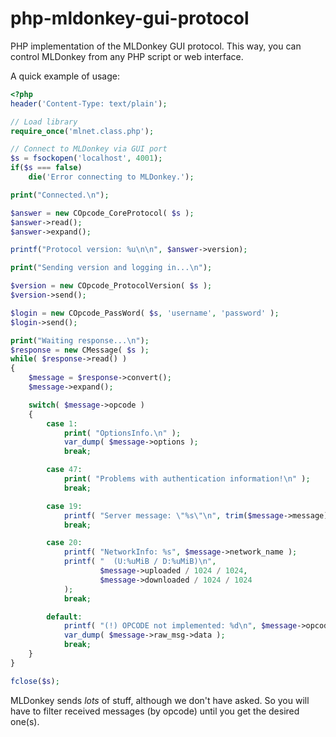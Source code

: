 # php-mldonkey-gui-protocol

PHP implementation of the MLDonkey GUI protocol. This way, you can control MLDonkey from any PHP script or web interface.

A quick example of usage:

```php
<?php
header('Content-Type: text/plain');

// Load library
require_once('mlnet.class.php');

// Connect to MLDonkey via GUI port
$s = fsockopen('localhost', 4001);
if($s === false)
    die('Error connecting to MLDonkey.');

print("Connected.\n");

$answer = new COpcode_CoreProtocol( $s );
$answer->read();
$answer->expand();

printf("Protocol version: %u\n\n", $answer->version);

print("Sending version and logging in...\n");

$version = new COpcode_ProtocolVersion( $s );
$version->send();

$login = new COpcode_PassWord( $s, 'username', 'password' );
$login->send();

print("Waiting response...\n");
$response = new CMessage( $s );
while( $response->read() )
{
    $message = $response->convert();
    $message->expand();

    switch( $message->opcode )
    {
        case 1:
            print( "OptionsInfo.\n" );
            var_dump( $message->options );
            break;

        case 47:
            print( "Problems with authentication information!\n" );
            break;

        case 19:
            printf( "Server message: \"%s\"\n", trim($message->message) );
            break;

        case 20:
            printf( "NetworkInfo: %s", $message->network_name );
            printf( "  (U:%uMiB / D:%uMiB)\n",
                    $message->uploaded / 1024 / 1024,
                    $message->downloaded / 1024 / 1024
            );
            break;

        default:
            printf( "(!) OPCODE not implemented: %d\n", $message->opcode );
            var_dump( $message->raw_msg->data );
            break;
    }
}

fclose($s);
```

MLDonkey sends _lots_ of stuff, although we don't have asked. So you will have to filter received messages (by opcode) until you get the desired one(s).

